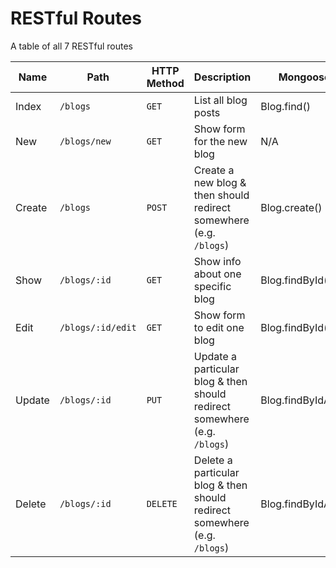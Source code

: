 # RESTful Routes

A table of all 7 RESTful routes

| Name | Path | HTTP Method | Description | Mongoose Method |
| --- | --- | --- | --- | --- |
| Index | `/blogs` | `GET` | List all blog posts | Blog.find() |
| New | `/blogs/new` | `GET` | Show form for the new blog | N/A |
| Create | `/blogs` | `POST` | Create a new blog & then should redirect somewhere (e.g. `/blogs`) | Blog.create() |
| Show | `/blogs/:id` | `GET` | Show info about one specific blog | Blog.findById() |
| Edit | `/blogs/:id/edit` | `GET` | Show form to edit one blog | Blog.findById() |
| Update | `/blogs/:id` | `PUT` | Update a particular blog & then should redirect somewhere (e.g. `/blogs`) | Blog.findByIdAndUpdate() |
| Delete | `/blogs/:id` | `DELETE` | Delete a particular blog & then should redirect somewhere (e.g. `/blogs`) | Blog.findByIdAndRemove() |